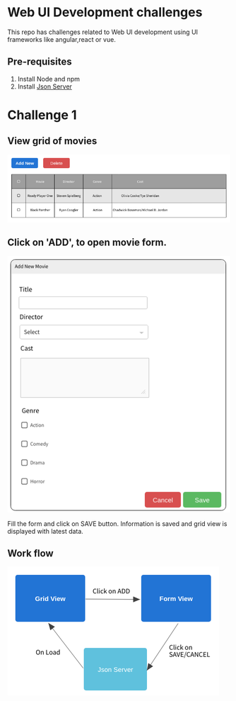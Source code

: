 # Web UI Development challenges
This repo has challenges related to Web UI development using UI frameworks like angular,react or vue.

## Pre-requisites
1. Install Node and npm
2. Install [Json Server](https://github.com/typicode/json-server)

# Challenge 1
## View grid of movies
![Page-1](challenge1/page1.png)
## Click on 'ADD', to open movie form.
![Page-2](challenge1/page2.png)

Fill the form and click on SAVE button. Information is saved and grid view is displayed with latest data.

## Work flow
![Workflow](challenge1/workflow.png)
